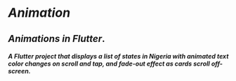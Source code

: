 # _Animation_
## _Animations in Flutter_.

##### _A Flutter project that displays a list of states in Nigeria with animated text color changes on scroll and tap, and fade-out effect as cards scroll off-screen_.